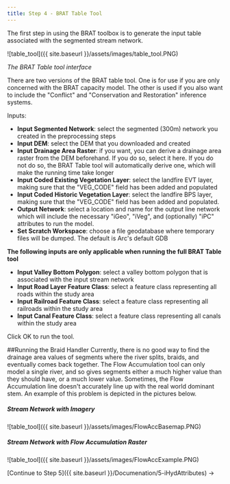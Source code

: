 ```yaml
---
title: Step 4 - BRAT Table Tool
---
```


The first step in using the BRAT toolbox is to generate the input table associated with the segmented stream network.

![table_tool]({{ site.baseurl }}/assets/images/table_tool.PNG)

*The BRAT Table tool interface*

There are two versions of the BRAT table tool.  One is for use if you are only concerned with the BRAT capacity model.  The other is used if you also want to include the "Conflict" and "Conservation and Restoration" inference systems.

Inputs:

- **Input Segmented Network**: select the segmented (300m) network you created in the preprocessing steps
- **Input DEM**: select the DEM that you downloaded and created
- **Input Drainage Area Raster**: if you want, you can derive a drainage area raster from the DEM beforehand.  If you do so, select it here.  If you do not do so, the BRAT Table tool will automatically derive one, which will make the running time take longer
- **Input Coded Existing Vegetation Layer**: select the landfire EVT layer, making sure that the "VEG_CODE" field has been added and populated
- **Input Coded Historic Vegetation Layer**: select the landfire BPS layer, making sure that the "VEG_CODE" field has been added and populated.
- **Output Network**: select a location and name for the output line network which will include the necessary "iGeo", "iVeg", and (optionally) "iPC" attributes to run the model.
- **Set Scratch Workspace**: choose a file geodatabase where temporary files will be dumped.  The default is Arc's default GDB

**The following inputs are only applicable when running the full BRAT Table tool**

- **Input Valley Bottom Polygon**: select a valley bottom polygon that is associated with the input stream network
- **Input Road Layer Feature Class**: select a feature class representing all roads within the study area
- **Input Railroad Feature Class**: select a feature class representing all railroads within the study area
- **Input Canal Feature Class**: select a feature class representing all canals within the study area

Click OK to run the tool.

##Running the Braid Handler
Currently, there is no good way to find the drainage area values of segments where the river splits, braids, and eventually comes back together. The Flow Accumulation tool can only model a single river, and so gives segments either a much higher value than they should have, or a much lower value. Sometimes, the Flow Accumulation line doesn't accurately line up with the real world dominant stem. An example of this problem is depicted in the pictures below. 

##### Stream Network with Imagery
![table_tool]({{ site.baseurl }}/assets/images/FlowAccBasemap.PNG)
##### Stream Network with Flow Accumulation Raster
![table_tool]({{ site.baseurl }}/assets/images/FlowAccExample.PNG)




[Continue to Step 5]({{ site.baseurl }}/Documenation/5-iHydAttributes) ->